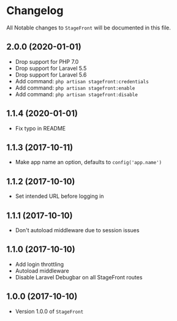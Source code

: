 # Changelog

All Notable changes to `StageFront` will be documented in this file.

## 2.0.0 (2020-01-01)

- Drop support for PHP 7.0
- Drop support for Laravel 5.5
- Drop support for Laravel 5.6
- Add command: `php artisan stagefront:credentials`
- Add command: `php artisan stagefront:enable`
- Add command: `php artisan stagefront:disable`

## 1.1.4 (2020-01-01)

- Fix typo in README

## 1.1.3 (2017-10-11)

-   Make app name an option, defaults to `config('app.name')`

## 1.1.2 (2017-10-10)

-   Set intended URL before logging in

## 1.1.1 (2017-10-10)

-   Don't autoload middleware due to session issues

## 1.1.0 (2017-10-10)

-   Add login throttling
-   Autoload middleware
-   Disable Laravel Debugbar on all StageFront routes

## 1.0.0 (2017-10-10)

- Version 1.0.0 of `StageFront`
